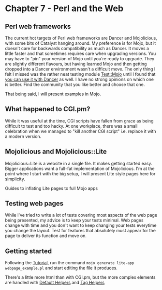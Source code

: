# Chapter 7 - Perl and the Web

## Perl web frameworks

The current hot targets of Perl web frameworks are Dancer and Mojolicious,
with some bits of Catalyst hanging around.
My preference is for Mojo, but it doesn't care for backwards compatibility
as much as Dancer. It moves a little faster and that sometimes requires care
when upgrading versions. You may have to "pin" your version of Mojo until
you're ready to upgrade.
They are slightly different flavours, but having learned Mojo and then getting
dropped into a Dancer environment wasn't a difficult move.
The only thing I felt I missed was the rather neat testing module
[Test::Mojo](https://metacpan.org/pod/Test::Mojo)
until I found that
[you can use it with Dancer](https://mojolicious.io/blog/2018/12/20/testing-dancer/index.html)
as well.
I have no strong opinions on which one is better. Find the community that you
like better and choose that one.

That being said, I will present examples in Mojo.

## What happened to CGI.pm?

While it was useful at the time, CGI scripts have fallen from grace
as being difficult to test and too hacky.
At one workplace, there was a small celebration when we managed to
"kill another CGI script" i.e. replace it with a modern version.

## Mojolicious and Mojolicious::Lite

Mojolicious::Lite is a website in a single file. It makes getting started easy.
Bigger applications want a full-fat implementation of Mojolicious.
I'm at the point where I start with the big setup, I will present
Lite style pages here for simplicity.

Guides to inflating Lite pages to full Mojo apps

## Testing web pages

While I've tried to write a lot of tests covering most aspects of the
web page being presented, my advice is to keep your tests minimal.
Web pages change with time and you don't want to keep changing your
tests everytime you change the layout. Test for features that absolutely
must appear for the page to deliver its function and move on.

## Getting started

Following the [Tutorial](https://docs.mojolicious.org/Mojolicious/Guides/Tutorial),
run the command `mojo generate lite-app webpage_example.pl`
and start editing the file it produces.

There's a little more html than with CGI.pm, but the more complex elements are handled with
[Default Helpers](https://docs.mojolicious.org/Mojolicious/Plugin/DefaultHelpers) and
[Tag Helpers](https://docs.mojolicious.org/Mojolicious/Plugin/TagHelpers)


